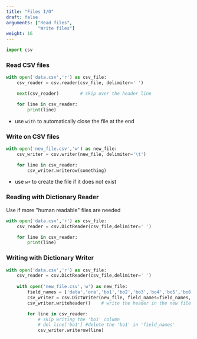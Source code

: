 ```yaml
---
title: "Files I/O"
draft: false
arguments: ["Read files",
            "Write files"]
weight: 16
---
```


```py
import csv
```

### Read CSV files

```py
with open('data.csv','r') as csv_file:
    csv_reader = csv.reader(csv_file, delimiter=' ')

    next(csv_reader)        # skip over the header line

    for line in csv_reader:
        print(line)
```

- use `with` to automatically close the file at the end

### Write on CSV files

```py
with open('new_file.csv','w') as new_file:
    csv_writer = csv.writer(new_file, delimiter='\t')

    for line in csv_reader:
        csv_writer.writerow(something)
```

- use `w+` to create the file if it does not exist

### Reading with Dictionary Reader

Use if more "human readable" files are needed

```py
with open('data.csv','r') as csv_file:
    csv_reader = csv.DictReader(csv_file,delimiter=' ')

    for line in csv_reader:
        print(line)
```

### Writing with Dictionary Writer

```py
with open('data.csv','r') as csv_file:
    csv_reader = csv.DictReader(csv_file,delimiter=' ')
    
    with open('new_file.csv','w') as new_file:
        field_names = ['data','ora','bo1','bo2','bo3','bo4','bo5','bo6','bo7','bo8']
        csv_writer = csv.DictWriter(new_file, field_names=field_names, delimiter='\t')
        csv_writer.writeheader()    # write the header in the new file

        for line in csv_reader:
            # skip writing the 'bo1' column
            # del line['bo1'] #delete the 'bo1' in 'field_names'
            csv_writer.writerow(line)
```
